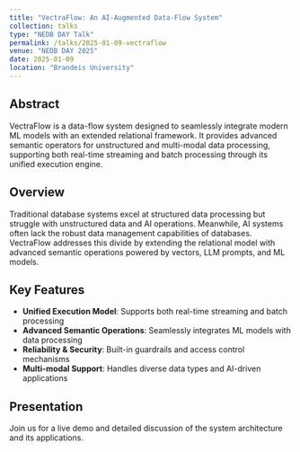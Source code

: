 ```yaml
---
title: "VectraFlow: An AI-Augmented Data-Flow System"
collection: talks
type: "NEDB DAY Talk"
permalink: /talks/2025-01-09-vectraflow
venue: "NEDB DAY 2025"
date: 2025-01-09
location: "Brandeis University"
---
```


## Abstract

VectraFlow is a data-flow system designed to seamlessly integrate modern ML models with an extended relational framework. It provides advanced semantic operators for unstructured and multi-modal data processing, supporting both real-time streaming and batch processing through its unified execution engine.

## Overview

Traditional database systems excel at structured data processing but struggle with unstructured data and AI operations. Meanwhile, AI systems often lack the robust data management capabilities of databases. VectraFlow addresses this divide by extending the relational model with advanced semantic operations powered by vectors, LLM prompts, and ML models.

## Key Features

* **Unified Execution Model**: Supports both real-time streaming and batch processing
* **Advanced Semantic Operations**: Seamlessly integrates ML models with data processing
* **Reliability & Security**: Built-in guardrails and access control mechanisms
* **Multi-modal Support**: Handles diverse data types and AI-driven applications

## Presentation

Join us for a live demo and detailed discussion of the system architecture and its applications.